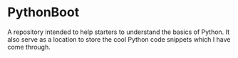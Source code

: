 # PythonBoot

A repository intended to help starters to understand the basics of Python. 
It also serve as a location to store the cool Python code snippets which I have come through. 

